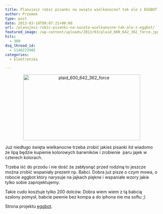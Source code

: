 ```yaml
---
title: Planujesz robić pisanki na swięta wielkanocne? tak ale z EGGBOT
author: Przemek
type: post
date: 2013-03-18T09:07:21+00:00
url: /planujesz-robic-pisanki-na-swieta-wielkanocne-tak-ale-z-eggbot/
featured_image: /wp-content/uploads/2013/03/plaid_600_642_362_force.jpg
hits:
  - 300
dsq_thread_id:
  - 1146223985
categories:
  - Elektronika

---
```

<p style="text-align: center;">
  <a href="http://techfreak.pl/wp-content/uploads/2013/03/plaid_600_642_362_force.jpg"><img class="aligncenter  wp-image-2439" alt="plaid_600_642_362_force" src="http://techfreak.pl/wp-content/uploads/2013/03/plaid_600_642_362_force.jpg" width="385" height="217" /></a>
</p>

Już niedługo święta wielkanocne trzeba zrobić jakieś pisanki itd wiadomo że lipą będzie kupienie kolorowych barwników i zrobienie  paru jajek w czterech kolorach.<!--more-->

Trzeba iść do przodu i nie dość że zabłysnąć przed rodziną to jeszcze można zrobić wspaniały prezent np. Babci. Dobra już pisze o czym mowa, o robocie eggbot który narysuje na jajkach piękne i wspaniałe wzory jakie tylko sobie zaprojektujemy.





Takie cudo kosztuje tylko 200 dolców. Dobra wiem wiem z tą babcią szalony pomysł, babcie pewnie bez kompa a do iphona nie ma softu ;)

Strona projektu <a href="http://egg-bot.com/" target="_blank">eggbot</a>.

&nbsp;

&nbsp;